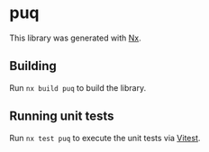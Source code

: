 # puq

This library was generated with [Nx](https://nx.dev).

## Building

Run `nx build puq` to build the library.

## Running unit tests

Run `nx test puq` to execute the unit tests via [Vitest](https://vitest.dev/).
